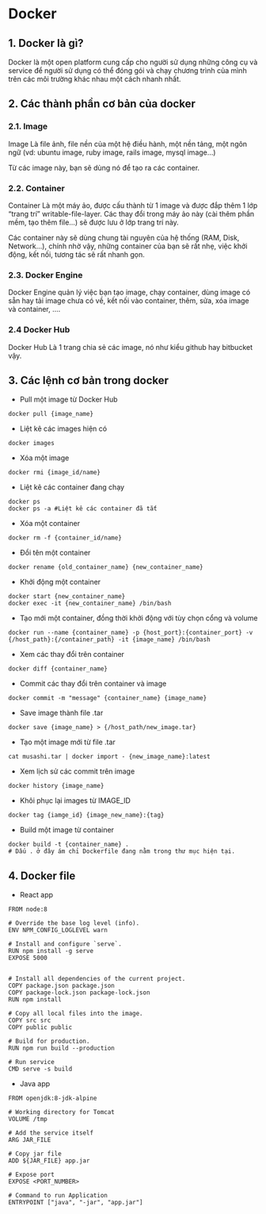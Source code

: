 # Docker

## 1. Docker là gì?

Docker là một open platform cung cấp cho người sử dụng những công cụ và service để người sử dụng có thể đóng gói và chạy chương trình của mình trên các môi trường khác nhau một cách nhanh nhất.

## 2. Các thành phần cơ bản của docker

### 2.1. Image

Image Là file ảnh, file nền của một hệ điều hành, một nền tảng, một ngôn ngữ (vd: ubuntu image, ruby image, rails image, mysql image…)

Từ các image này, bạn sẽ dùng nó để tạo ra các container.

### 2.2. Container 

Container Là một máy ảo, được cấu thành từ 1 image và được đắp thêm 1 lớp “trang trí” writable-file-layer. Các thay đổi trong máy ảo này (cài thêm phần mềm, tạo thêm file…) sẽ được lưu ở lớp trang trí này.

Các container này sẽ dùng chung tài nguyên của hệ thống (RAM, Disk, Network…), chính nhờ vậy, những container của bạn sẽ rất nhẹ, việc khởi động, kết nối, tương tác sẽ rất nhanh gọn.

### 2.3. Docker Engine  

Docker Engine quản lý việc bạn tạo image, chạy container, dùng image có sẵn hay tải image chưa có về, kết nối vào container, thêm, sửa, xóa image và container, ....

### 2.4 Docker Hub

Docker Hub Là 1 trang chia sẻ các image, nó như kiểu github hay bitbucket vậy.

## 3. Các lệnh cơ bản trong docker

- Pull một image từ Docker Hub
```
docker pull {image_name}
```


- Liệt kê các images hiện có
```
docker images
```

- Xóa một image
```
docker rmi {image_id/name}
```

- Liệt kê các container đang chạy

```
docker ps
docker ps -a #Liệt kê các container đã tắt
```

- Xóa một container
```
docker rm -f {container_id/name}
```

- Đổi tên một container
```
docker rename {old_container_name} {new_container_name}
```

- Khởi động một container 
```
docker start {new_container_name}
docker exec -it {new_container_name} /bin/bash
```

- Tạo mới một container, đồng thời khởi động với tùy chọn cổng và volume
```
docker run --name {container_name} -p {host_port}:{container_port} -v {/host_path}:{/container_path} -it {image_name} /bin/bash
```

- Xem các thay đổi trên container
```
docker diff {container_name}
```

- Commit các thay đổi trên container và image
```
docker commit -m "message" {container_name} {image_name}
```

- Save image thành file .tar
```
docker save {image_name} > {/host_path/new_image.tar}
```

- Tạo một image mới từ file .tar
```
cat musashi.tar | docker import - {new_image_name}:latest
```

- Xem lịch sử các commit trên image
```
docker history {image_name}
```

- Khôi phục lại images từ IMAGE_ID
```
docker tag {iamge_id} {image_new_name}:{tag}
```

- Build một image từ container
```
docker build -t {container_name} .
# Dấu . ở đây ám chỉ Dockerfile đang nằm trong thư mục hiện tại.
```

## 4. Docker file 

- React app

```
FROM node:8

# Override the base log level (info).
ENV NPM_CONFIG_LOGLEVEL warn

# Install and configure `serve`.
RUN npm install -g serve
EXPOSE 5000


# Install all dependencies of the current project.
COPY package.json package.json
COPY package-lock.json package-lock.json
RUN npm install

# Copy all local files into the image.
COPY src src
COPY public public

# Build for production.
RUN npm run build --production

# Run service
CMD serve -s build
``` 

- Java app

```
FROM openjdk:8-jdk-alpine

# Working directory for Tomcat
VOLUME /tmp

# Add the service itself
ARG JAR_FILE

# Copy jar file
ADD ${JAR_FILE} app.jar

# Expose port
EXPOSE <PORT_NUMBER>

# Command to run Application
ENTRYPOINT ["java", "-jar", "app.jar"]
```